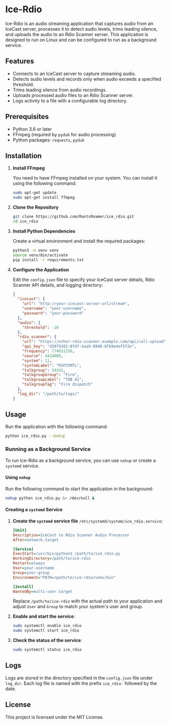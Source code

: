 
# Ice-Rdio

Ice-Rdio is an audio streaming application that captures audio from an IceCast server, processes it to detect audio levels, trims leading silence, and uploads the audio to an Rdio Scanner server. This application is designed to run on Linux and can be configured to run as a background service.

## Features

- Connects to an IceCast server to capture streaming audio.
- Detects audio levels and records only when audio exceeds a specified threshold.
- Trims leading silence from audio recordings.
- Uploads processed audio files to an Rdio Scanner server.
- Logs activity to a file with a configurable log directory.

## Prerequisites

- Python 3.6 or later
- FFmpeg (required by `pydub` for audio processing)
- Python packages: `requests`, `pydub`

## Installation

1. **Install FFmpeg**

   You need to have FFmpeg installed on your system. You can install it using the following command:

   ```bash
   sudo apt-get update
   sudo apt-get install ffmpeg
   ```

2. **Clone the Repository**

   ```bash
   git clone https://github.com/RantsRoamer/ice_rdio.git
   cd ice_rdio
   ```

3. **Install Python Dependencies**

   Create a virtual environment and install the required packages:

   ```bash
   python3 -m venv venv
   source venv/bin/activate
   pip install -r requirements.txt
   ```

4. **Configure the Application**

   Edit the `config.json` file to specify your IceCast server details, Rdio Scanner API details, and logging directory:

   ```json
   {
     "icecast": {
       "url": "http://your-icecast-server-url/stream",
       "username": "your-username",
       "password": "your-password"
     },
     "audio": {
       "threshold": -20
     },
     "rdio_scanner": {
       "url": "https://other-rdio-scanner.example.com/api/call-upload",
       "api_key": "d2079382-07df-4aa9-8940-8fb9e4ef5f2e",
       "frequency": 774031250,
       "source": 4424000,
       "system": 11,
       "systemLabel": "RSP25MTL",
       "talkgroup": 54241,
       "talkgroupGroup": "Fire",
       "talkgroupLabel": "TDB A1",
       "talkgroupTag": "Fire dispatch"
     },
     "log_dir": "/path/to/logs/"
   }
   ```

## Usage

Run the application with the following command:

```bash
python ice_rdio.py --debug
```

### Running as a Background Service

To run Ice-Rdio as a background service, you can use `nohup` or create a `systemd` service.

#### Using `nohup`

Run the following command to start the application in the background:

```bash
nohup python ice_rdio.py &> /dev/null &
```

#### Creating a `systemd` Service

1. **Create the `systemd` service file** `/etc/systemd/system/ice_rdio.service`:

   ```ini
   [Unit]
   Description=IceCast to Rdio Scanner Audio Processor
   After=network.target

   [Service]
   ExecStart=/usr/bin/python3 /path/to/ice_rdio.py
   WorkingDirectory=/path/to/ice-rdio
   Restart=always
   User=your-username
   Group=your-group
   Environment="PATH=/path/to/ice-rdio/venv/bin"

   [Install]
   WantedBy=multi-user.target
   ```

   Replace `/path/to/ice-rdio` with the actual path to your application and adjust `User` and `Group` to match your system's user and group.

2. **Enable and start the service**:

   ```bash
   sudo systemctl enable ice_rdio
   sudo systemctl start ice_rdio
   ```

3. **Check the status of the service**:

   ```bash
   sudo systemctl status ice_rdio
   ```

## Logs

Logs are stored in the directory specified in the `config.json` file under `log_dir`. Each log file is named with the prefix `ice_rdio-` followed by the date.

## License

This project is licensed under the MIT License.
